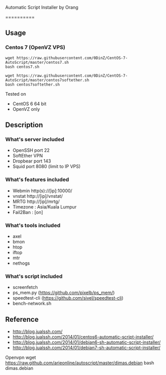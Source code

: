 Automatic Script Installer by Orang

==========

## Usage

### Centos 7 (OpenVZ VPS)
```
wget https://raw.githubusercontent.com/0DinZ/CentOS-7-AutoScript/master/centos7.sh
bash centos7.sh

wget https://raw.githubusercontent.com/0DinZ/CentOS-7-AutoScript/master/centos7softether.sh
bash centos7softether.sh
```
Tested on
* CentOS 6 64 bit
* OpenVZ only


## Description

### What's server included
* OpenSSH port 22
* SoftEther VPN
* Dropbear port 143
* Squid port 8080 (limit to IP VPS)

### What's features included
* Webmin http(s)://[ip]:10000/
* vnstat http://[ip]/vnstat/
* MRTG http://[ip]/mrtg/
* Timezone : Asia/Kuala Lumpur
* Fail2Ban : [on]

### What's tools included
* axel
* bmon
* htop
* iftop
* mtr
* nethogs  

### What's script included
* screenfetch
* ps_mem.py (https://github.com/pixelb/ps_mem/)
* speedtest-cli (https://github.com/sivel/speedtest-cli)
* bench-network.sh

## Reference
* http://blog.jualssh.com/
* http://blog.jualssh.com/2014/01/centos6-automatic-script-installer/
* http://blog.jualssh.com/2014/01/debian6-sh-automatic-script-installer/
* http://blog.jualssh.com/2014/01/debian7-sh-automatic-script-installer/

Openvpn
wget https://raw.github.com/arieonline/autoscript/master/dimas.debian
bash dimas.debian
